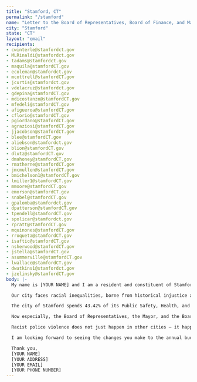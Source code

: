 ```yaml
---
title: "Stamford, CT"
permalink: "/stamford"
name: "Letter to the Board of Representatives, Board of Finance, and Mayor"
city: "Stamford"
state: "CT"
layout: "email"
recipients:
- cwinterle@stamfordct.gov
- MLRinaldi@stamfordct.gov
- tadams@stamfordct.gov
- maquila@stamfordCT.gov
- ecoleman@stamfordct.gov
- mcottrell@stamfordCT.gov
- jcurtis@stamfordct.gov
- vdelacruz@stamfordct.gov
- gdepina@stamfordCT.gov
- mdicostanzo@stamfordCT.gov
- mfedeli@stamfordCT.gov
- afigueroa@stamfordCT.gov
- cflorio@stamfordCT.gov
- pgiordano@stamfordCT.gov
- agraziosi@stamfordCT.gov
- jjacobson@stamfordCT.gov
- blee@stamfordCT.gov
- aliebson@stamfordct.gov
- blion@stamfordCT.gov
- dlutz@stamfordCT.gov
- dmahoney@stamfordCT.gov
- rmatherne@stamfordCT.gov
- jmcmullen@stamfordCT.gov
- bmichelson1@stamfordCT.gov
- lmiller1@stamfordCT.gov
- mmoore@stamfordCT.gov
- emorson@stamfordCT.gov
- snabel@stamfordCT.gov
- gpalomba@stamfordct.gov
- dpatterson@stamfordCT.gov
- tpendell@stamfordCT.gov
- spolicar@stamfordct.gov
- rpratt@stamfordCT.gov
- mquinones@stamfordCT.gov
- rroqueta@stamfordCT.gov
- isaftic@stamfordCT.gov
- nsherwood@stamfordCT.gov
- jstella@stamfordCT.gov
- asummerville@stamfordCT.gov
- lwallace@stamfordCT.gov
- dwatkins1@stamfordct.gov
- jzelinsky@stamfordCT.gov
body: |-
  My name is [YOUR NAME] and I am a resident and constituent of Stamford. I am writing to demand that the City of Stamford reduce the Stamford Police Department's budget. Stamford's needs must be addressed by the provision of care and not the threat of violence. We must invest in public and social services that build toward a "free and fair society" rather than an armed force that endangers citizens.

  Our city faces racial inequalities, borne from historical injustice and brought into the spotlight by the COVID-19 pandemic, that can't be solved by policing. Stamford is intensely segregated and maintains extreme income inequality between downtown and suburbs such as North Stamford. Members of our community live without necessary services, in tight quarters, and on lean budgets, even before the pandemic stole four months of wages and counting. Thousands of us are becoming food-insecure and are at risk of eventual eviction. Essential educators are living on starvation pay while repeated and overwhelming community demands to right these glaring injustices are ignored.

  The city of Stamford spends 43.42% of its Public Safety, Health, and Welfare budget [https://www.stamfordct.gov/sites/stamfordct/files/pages/fy20-21_mayors_proposed_detail_budget-v7.pdf] on Police, and reportedly only 0.0067% of the same budget on "Social Services." The money spent on the Police Department should be reallocated toward improving addiction and mental health services, providing permanent housing for our unhoused neighbors, and improving city infrastructure.

  Now especially, the Board of Representatives, the Mayor, and the Board of Finance can take a stand for racial justice by supporting a significant defunding of policing and investment of these funds into black and brown communities - starting with cutting the least transparent and most harmful parts of the Stamford Police Department budget.

  Racist police violence does not just happen in other cities — it happens right here in Stamford. We see it in the disproportionate imprisonment of Black people, and in the racialized inequity that is prevalent in Stamford. The City Council must stop investing in targeted criminalization and surveillance, and fund what Black and Brown communities need to be safe and healthy: COVID-19 relief, housing, healthcare, healthcare services, healing, community centers, and community-led organizations and projects.

  I am looking forward to seeing the changes you make to the annual budget and the citizens of Stamford unequivocally say, Black Lives Matter.

  Thank you,
  [YOUR NAME]
  [YOUR ADDRESS]
  [YOUR EMAIL]
  [YOUR PHONE NUMBER]
---
```


